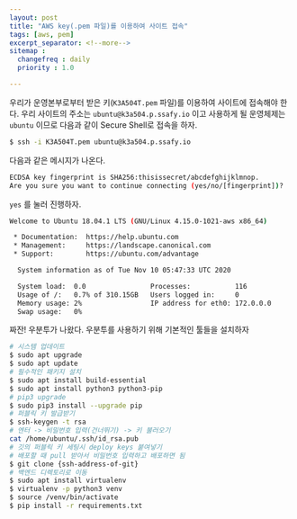 ```yaml
---
layout: post
title: "AWS key(.pem 파일)를 이용하여 사이트 접속"
tags: [aws, pem]
excerpt_separator: <!--more-->
sitemap :
  changefreq : daily
  priority : 1.0

---
```


우리가 운영본부로부터 받은 키(`K3A504T.pem` 파일)를 이용하여 사이트에 접속해야 한다. 우리 사이트의 주소는 `ubuntu@k3a504.p.ssafy.io` 이고 사용하게 될 운영체제는 `ubuntu` 이므로 다음과 같이 Secure Shell로 접속을 하자.

<!--more-->

```bash
$ ssh -i K3A504T.pem ubuntu@k3a504.p.ssafy.io
```

다음과 같은 메시지가 나온다. 

```bash
ECDSA key fingerprint is SHA256:thisissecret/abcdefghijklmnop.
Are you sure you want to continue connecting (yes/no/[fingerprint])?
```

`yes` 를 눌러 진행하자.

```bash
Welcome to Ubuntu 18.04.1 LTS (GNU/Linux 4.15.0-1021-aws x86_64)

 * Documentation:  https://help.ubuntu.com
 * Management:     https://landscape.canonical.com
 * Support:        https://ubuntu.com/advantage

  System information as of Tue Nov 10 05:47:33 UTC 2020

  System load:  0.0                Processes:           116
  Usage of /:   0.7% of 310.15GB   Users logged in:     0
  Memory usage: 2%                 IP address for eth0: 172.0.0.0
  Swap usage:   0%
```

짜잔! 우분투가 나왔다. 우분투를 사용하기 위해 기본적인 툴들을 설치하자

```bash
# 시스템 업데이트
$ sudo apt upgrade
$ sudo apt update
# 필수적인 패키지 설치
$ sudo apt install build-essential
$ sudo apt install python3 python3-pip
# pip3 upgrade
$ sudo pip3 install --upgrade pip
# 퍼블릭 키 발급받기
$ ssh-keygen -t rsa
# 엔터 -> 비밀번호 입력(건너뛰기) -> 키 불러오기
cat /home/ubuntu/.ssh/id_rsa.pub
# 깃의 퍼블릭 키 세팅시 deploy keys 붙여넣기
# 배포할 때 pull 받아서 비밀번호 입력하고 배포하면 됨
$ git clone {ssh-address-of-git}
# 백엔드 디렉토리로 이동
$ sudo apt install virtualenv
$ virtualenv -p python3 venv
$ source /venv/bin/activate
$ pip install -r requirements.txt
```

